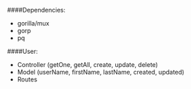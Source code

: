 ####Dependencies:

- gorilla/mux
- gorp
- pq

####User:

- Controller (getOne, getAll, create, update, delete)
- Model (userName, firstName, lastName, created, updated)
- Routes
